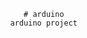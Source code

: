                                                        # arduino
                                                    arduino project
